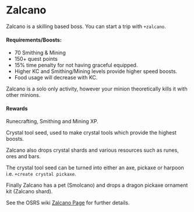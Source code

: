 # Zalcano

Zalcano is a skilling based boss. You can start a trip with `+zalcano`.

#### Requirements/Boosts:

* 70 Smithing & Mining
* 150+ quest points
* 15% time penalty for not having graceful equipped.
* Higher KC and Smithing/Mining levels provide higher speed boosts.
* Food usage will decrease with KC.

Zalcano is a solo only activity, however your minion theoretically kills it with other minions.

#### Rewards

Runecrafting, Smithing and Mining XP.

Crystal tool seed, used to make crystal tools which provide the highest boosts.

Zalcano also drops crystal shards and various resources such as runes, ores and bars.

The crystal tool seed can be turned into either an axe, pickaxe or harpoon i.e. `+create crystal pickaxe`.

Finally Zalcano has a pet (Smolcano) and drops a dragon pickaxe ornament kit (Zalcano shard).

See the OSRS wiki [Zalcano Page](https://oldschool.runescape.wiki/w/Zalcano) for further details.
